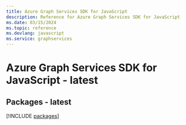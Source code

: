 ```yaml
---
title: Azure Graph Services SDK for JavaScript
description: Reference for Azure Graph Services SDK for JavaScript
ms.date: 03/15/2024
ms.topic: reference
ms.devlang: javascript
ms.service: graphservices
---
```

# Azure Graph Services SDK for JavaScript - latest
## Packages - latest
[!INCLUDE [packages](graph-services-index.md)]